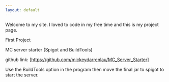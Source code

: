 ```yaml
---
layout: default
---
```


Welcome to my site.
I loved to code in my free time and this is my project page.

First Project

MC server starter (Spigot and BuildTools)

github link: [https://github.com/mickeydarrenlau/MC_Server_Starter]

Use the BuildTools option in the program then move the final jar to spigot to start the server.
